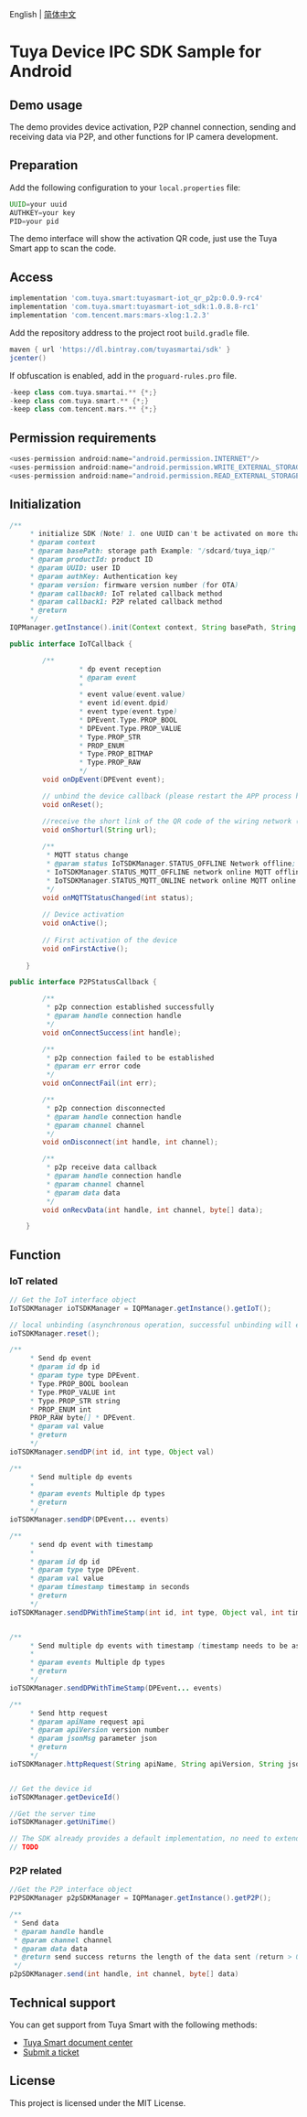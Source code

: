 English | [简体中文](./README_cn.md)

# Tuya Device IPC SDK Sample for Android

## Demo usage

The demo provides device activation, P2P channel connection, sending and receiving data via P2P, and other functions for IP camera development.

## Preparation

Add the following configuration to your `local.properties` file:

```groovy
UUID=your uuid  
AUTHKEY=your key  
PID=your pid
```

The demo interface will show the activation QR code, just use the Tuya Smart app to scan the code.

## Access

```groovy
implementation 'com.tuya.smart:tuyasmart-iot_qr_p2p:0.0.9-rc4'
implementation 'com.tuya.smart:tuyasmart-iot_sdk:1.0.8.8-rc1'
implementation 'com.tencent.mars:mars-xlog:1.2.3'
```

Add the repository address to the project root `build.gradle` file.

```groovy
maven { url 'https://dl.bintray.com/tuyasmartai/sdk' }
jcenter()
```

If obfuscation is enabled, add in the `proguard-rules.pro` file.

```groovy
-keep class com.tuya.smartai.** {*;}
-keep class com.tuya.smart.** {*;}
-keep class com.tencent.mars.** {*;}
```

## Permission requirements

```java
<uses-permission android:name="android.permission.INTERNET"/>
<uses-permission android:name="android.permission.WRITE_EXTERNAL_STORAGE"/>
<uses-permission android:name="android.permission.READ_EXTERNAL_STORAGE"/>
```

## Initialization

```java
/**
     * initialize SDK (Note! 1. one UUID can't be activated on more than one device at the same time; 2. the same process can only be initialized once, and you need to kill the process where initialization is done when you exit)
     * @param context
     * @param basePath: storage path Example: "/sdcard/tuya_iqp/"
     * @param productId: product ID
     * @param UUID: user ID
     * @param authKey: Authentication key
     * @param version: firmware version number (for OTA)
     * @param callback0: IoT related callback method
     * @param callback1: P2P related callback method
     * @return
     */
IQPManager.getInstance().init(Context context, String basePath, String productId, String uuid, String authorKey, String version, IoTCallback callback0, P2PStatusCallback callback1);

public interface IoTCallback {

        /**
                 * dp event reception
                 * @param event
                 * 
                 * event value(event.value)
                 * event id(event.dpid)
                 * event type(event.type)
                 * DPEvent.Type.PROP_BOOL
                 * DPEvent.Type.PROP_VALUE
                 * Type.PROP_STR
                 * PROP_ENUM
                 * Type.PROP_BITMAP
                 * Type.PROP_RAW
                 */
        void onDpEvent(DPEvent event);

        // unbind the device callback (please restart the APP process here, otherwise it will affect the secondary network allocation)
        void onReset();

        //receive the short link of the QR code of the wiring network (null in case of failure to get it)
        void onShorturl(String url);
        
        /**
         * MQTT status change
         * @param status IoTSDKManager.STATUS_OFFLINE Network offline; 
         * IoTSDKManager.STATUS_MQTT_OFFLINE network online MQTT offline; 
         * IoTSDKManager.STATUS_MQTT_ONLINE network online MQTT online
         */
        void onMQTTStatusChanged(int status);
        
        // Device activation
        void onActive();
        
        // First activation of the device
        void onFirstActive();
        
    }

public interface P2PStatusCallback {

        /**
         * p2p connection established successfully
         * @param handle connection handle
         */
        void onConnectSuccess(int handle);

        /**
         * p2p connection failed to be established
         * @param err error code
         */
        void onConnectFail(int err);

        /**
         * p2p connection disconnected
         * @param handle connection handle
         * @param channel channel
         */
        void onDisconnect(int handle, int channel);

        /**
         * p2p receive data callback
         * @param handle connection handle
         * @param channel channel
         * @param data data
         */
        void onRecvData(int handle, int channel, byte[] data);

    }
```

## Function

### IoT related

``` java
// Get the IoT interface object
IoTSDKManager ioTSDKManager = IQPManager.getInstance().getIoT();

// local unbinding (asynchronous operation, successful unbinding will enter onReset callback)
ioTSDKManager.reset();

/**
     * Send dp event
     * @param id dp id
     * @param type type DPEvent.
     * Type.PROP_BOOL boolean
     * Type.PROP_VALUE int
     * Type.PROP_STR string
     * PROP_ENUM int
     PROP_RAW byte[] * DPEvent.
     * @param val value
     * @return
     */
ioTSDKManager.sendDP(int id, int type, Object val)

/**
     * Send multiple dp events
     *
     * @param events Multiple dp types
     * @return
     */
ioTSDKManager.sendDP(DPEvent... events)

/**
     * send dp event with timestamp
     *
     * @param id dp id
     * @param type type DPEvent.
     * @param val value
     * @param timestamp timestamp in seconds
     * @return
     */
ioTSDKManager.sendDPWithTimeStamp(int id, int type, Object val, int timestamp)


/**
     * Send multiple dp events with timestamp (timestamp needs to be assigned in DPEvent.timestamp)
     *
     * @param events Multiple dp types
     * @return
     */
ioTSDKManager.sendDPWithTimeStamp(DPEvent... events)

/**
     * Send http request
     * @param apiName request api
     * @param apiVersion version number
     * @param jsonMsg parameter json
     * @return
     */
ioTSDKManager.httpRequest(String apiName, String apiVersion, String jsonMsg)


// Get the device id
ioTSDKManager.getDeviceId()

//Get the server time
ioTSDKManager.getUniTime()

// The SDK already provides a default implementation, no need to extend this method if you don't need it.
// TODO

```

### P2P related

```java
//Get the P2P interface object
P2PSDKManager p2pSDKManager = IQPManager.getInstance().getP2P();

/**
 * Send data
 * @param handle handle
 * @param channel channel
 * @param data data
 * @return send success returns the length of the data sent (return > 0); send failure returns the error code (return < 0)
 */
p2pSDKManager.send(int handle, int channel, byte[] data)
```

## Technical support

You can get support from Tuya Smart with the following methods:

* [Tuya Smart document center](https://developer.tuya.com/en/docs/iot)
* [Submit a ticket](https://service.console.tuya.com/)

## License

This project is licensed under the MIT License.

